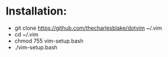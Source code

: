 # Installation:

- git clone https://github.com/thecharlesblake/dotvim ~/.vim
- cd ~/.vim
- chmod 755 vim-setup.bash
- ./vim-setup.bash
